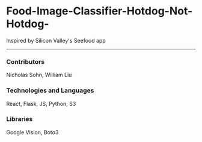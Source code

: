 # Food-Image-Classifier-Hotdog-Not-Hotdog-
Inspired by Silicon Valley's Seefood app

<hr>

### Contributors
Nicholas Sohn, William Liu

### Technologies and Languages
React, Flask, JS, Python, S3

### Libraries
Google Vision, Boto3
